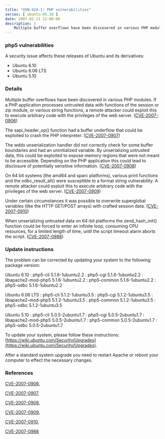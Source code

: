 ```yaml
---
title: "USN-424-1: PHP vulnerabilities"
series: [ ubuntu-05.10 ]
date: 2007-02-21 12:00:00
description: |
    Multiple buffer overflows have been discovered in various PHP modules. If a PHP application processes untrusted data with functions of the session or zip module, or various string functions, a remote attacker could exploit this to execute arbitrary code with the privileges of the web server. ([CVE-2007-0906](http://people.ubuntu.com/~ubuntu-security/cve/CVE-2007-0906))
--- 
```

 
### php5 vulnerabilities

A security issue affects these releases of Ubuntu and its derivatives:

* Ubuntu 6.10
* Ubuntu 6.06 LTS
* Ubuntu 5.10

### Details

Multiple buffer overflows have been discovered in various PHP modules. If a PHP application processes untrusted data with functions of the session or zip module, or various string functions, a remote attacker could exploit this to execute arbitrary code with the privileges of the web server. ([CVE-2007-0906](http://people.ubuntu.com/~ubuntu-security/cve/CVE-2007-0906))

The sapi_header_op() function had a buffer underflow that could be exploited to crash the PHP interpreter. ([CVE-2007-0907](http://people.ubuntu.com/~ubuntu-security/cve/CVE-2007-0907))

The wddx unserialization handler did not correctly check for some buffer boundaries and had an uninitialized variable. By unserializing untrusted data, this could be exploited to expose memory regions that were not meant to be accessible. Depending on the PHP application this could lead to disclosure of potentially sensitive information. ([CVE-2007-0908](http://people.ubuntu.com/~ubuntu-security/cve/CVE-2007-0908))

On 64 bit systems (the amd64 and sparc platforms), various print functions and the odbc_result_all() were susceptible to a format string vulnerability. A remote attacker could exploit this to execute arbitrary code with the privileges of the web server. ([CVE-2007-0909](http://people.ubuntu.com/~ubuntu-security/cve/CVE-2007-0909))

Under certain circumstances it was possible to overwrite superglobal variables (like the HTTP GET/POST arrays) with crafted session data. ([CVE-2007-0910](http://people.ubuntu.com/~ubuntu-security/cve/CVE-2007-0910))

When unserializing untrusted data on 64-bit platforms the zend_hash_init() function could be forced to enter an infinite loop, consuming CPU resources, for a limited length of time, until the script timeout alarm aborts the script. ([CVE-2007-0988](http://people.ubuntu.com/~ubuntu-security/cve/CVE-2007-0988))

### Update instructions

The problem can be corrected by updating your system to the following package version:

Ubuntu 6.10
 : php5-cli <span>5.1.6-1ubuntu2.2</span>
 : php5-cgi <span>5.1.6-1ubuntu2.2</span>
 : libapache2-mod-php5 <span>5.1.6-1ubuntu2.2</span>
 : php5-common <span>5.1.6-1ubuntu2.2</span>
 : php5-odbc <span>5.1.6-1ubuntu2.2</span>

Ubuntu 6.06 LTS
 : php5-cli <span>5.1.2-1ubuntu3.5</span>
 : php5-cgi <span>5.1.2-1ubuntu3.5</span>
 : libapache2-mod-php5 <span>5.1.2-1ubuntu3.5</span>
 : php5-common <span>5.1.2-1ubuntu3.5</span>
 : php5-odbc <span>5.1.2-1ubuntu3.5</span>

Ubuntu 5.10
 : php5-cli <span>5.0.5-2ubuntu1.7</span>
 : php5-cgi <span>5.0.5-2ubuntu1.7</span>
 : libapache2-mod-php5 <span>5.0.5-2ubuntu1.7</span>
 : php5-common <span>5.0.5-2ubuntu1.7</span>
 : php5-odbc <span>5.0.5-2ubuntu1.7</span>

To update your system, please follow these instructions: [https://wiki.ubuntu.com/Security/Upgrades](https://wiki.ubuntu.com/Security/Upgrades).

After a standard system upgrade you need to restart Apache or reboot your computer to effect the necessary changes.

### References

 [CVE-2007-0906](http://people.ubuntu.com/~ubuntu-security/cve/CVE-2007-0906), 

 [CVE-2007-0907](http://people.ubuntu.com/~ubuntu-security/cve/CVE-2007-0907), 

 [CVE-2007-0908](http://people.ubuntu.com/~ubuntu-security/cve/CVE-2007-0908), 

 [CVE-2007-0909](http://people.ubuntu.com/~ubuntu-security/cve/CVE-2007-0909), 

 [CVE-2007-0910](http://people.ubuntu.com/~ubuntu-security/cve/CVE-2007-0910), 

 [CVE-2007-0988](http://people.ubuntu.com/~ubuntu-security/cve/CVE-2007-0988)
 
